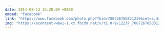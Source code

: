 ```yaml
---
date: 2014-08-13 15:20:09 +0200
embed: "facebook"
link: "https://www.facebook.com/photo.php?fbid=708726765831239&set=a.434824216554830.89303.100000817666251&type=3&theater"
img: "https://scontent-waw1-1.xx.fbcdn.net/v/t1.0-9/12237_708726765831239_5638061410552367631_n.jpg?oh=7a55889963edb06693f219d4f572936f&oe=594FFEA1"
---
```

